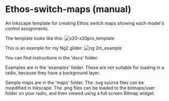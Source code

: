 # Ethos-switch-maps (manual)
An Inkscape template for creating Ethos switch maps showing each model's control assignments.

The template looks like this:
![x20-x20pro_template](https://github.com/user-attachments/assets/e7f897bb-1eda-4cf6-a4bb-9ea73aaf50b8)

This is an example for my Ng2 glider:
![ng 2m_example](https://github.com/user-attachments/assets/bf522c1d-4ac5-4dd2-99a3-18156efa92bd)

You can find instructions in the 'docs' folder.

Examples are in the 'examples' folder. These are not suitable for loading in a radio, because they have a background layer.

Sample maps are in the 'maps' folder. The .svg source files can be mopdified in Inkscape. The .png files can be loaded to the bitmaps/user folder on your radio, and then viewed using a full screen Bitmap widget.
